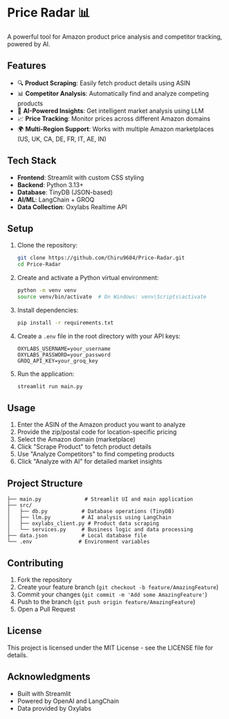 # Price Radar 📊

A powerful tool for Amazon product price analysis and competitor tracking, powered by AI.

## Features

- 🔍 **Product Scraping**: Easily fetch product details using ASIN
- 📊 **Competitor Analysis**: Automatically find and analyze competing products
- 🤖 **AI-Powered Insights**: Get intelligent market analysis using LLM
- 📈 **Price Tracking**: Monitor prices across different Amazon domains
- 🌍 **Multi-Region Support**: Works with multiple Amazon marketplaces (US, UK, CA, DE, FR, IT, AE, IN)

## Tech Stack

- **Frontend**: Streamlit with custom CSS styling
- **Backend**: Python 3.13+
- **Database**: TinyDB (JSON-based)
- **AI/ML**: LangChain + GROQ
- **Data Collection**: Oxylabs Realtime API

## Setup

1. Clone the repository:
   ```bash
   git clone https://github.com/Chiru9604/Price-Radar.git
   cd Price-Radar
   ```

2. Create and activate a Python virtual environment:
   ```bash
   python -m venv venv
   source venv/bin/activate  # On Windows: venv\Scripts\activate
   ```

3. Install dependencies:
   ```bash
   pip install -r requirements.txt
   ```

4. Create a `.env` file in the root directory with your API keys:
   ```env
   OXYLABS_USERNAME=your_username
   OXYLABS_PASSWORD=your_password
   GROQ_API_KEY=your_groq_key
   ```

5. Run the application:
   ```bash
   streamlit run main.py
   ```

## Usage

1. Enter the ASIN of the Amazon product you want to analyze
2. Provide the zip/postal code for location-specific pricing
3. Select the Amazon domain (marketplace)
4. Click "Scrape Product" to fetch product details
5. Use "Analyze Competitors" to find competing products
6. Click "Analyze with AI" for detailed market insights

## Project Structure

```
├── main.py              # Streamlit UI and main application
├── src/
│   ├── db.py           # Database operations (TinyDB)
│   ├── llm.py          # AI analysis using LangChain
│   ├── oxylabs_client.py # Product data scraping
│   └── services.py     # Business logic and data processing
├── data.json           # Local database file
└── .env               # Environment variables
```

## Contributing

1. Fork the repository
2. Create your feature branch (`git checkout -b feature/AmazingFeature`)
3. Commit your changes (`git commit -m 'Add some AmazingFeature'`)
4. Push to the branch (`git push origin feature/AmazingFeature`)
5. Open a Pull Request

## License

This project is licensed under the MIT License - see the LICENSE file for details.

## Acknowledgments

- Built with Streamlit
- Powered by OpenAI and LangChain
- Data provided by Oxylabs